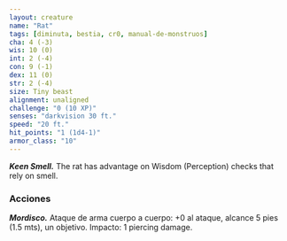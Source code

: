 ```yaml
---
layout: creature
name: "Rat"
tags: [diminuta, bestia, cr0, manual-de-monstruos]
cha: 4 (-3)
wis: 10 (0)
int: 2 (-4)
con: 9 (-1)
dex: 11 (0)
str: 2 (-4)
size: Tiny beast
alignment: unaligned
challenge: "0 (10 XP)"
senses: "darkvision 30 ft."
speed: "20 ft."
hit_points: "1 (1d4-1)"
armor_class: "10"
---
```


***Keen Smell.*** The rat has advantage on Wisdom (Perception) checks that rely on smell.

### Acciones

***Mordisco.*** Ataque de arma cuerpo a cuerpo: +0 al ataque, alcance 5 pies (1.5 mts), un objetivo. Impacto: 1 piercing damage.